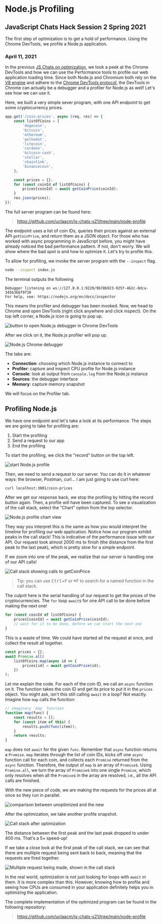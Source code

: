 # Node.js Profiling

## JavaScript Chats Hack Session 2 Spring 2021

The first step of optimization is to get a hold of performance. Using the Chrome DevTools, we profile a Node.js application.

### April 11, 2021

In the previous [JS Chats on optimization](/posts/fall2019/js-chats-4), we took
a peek at the Chrome DevTools and how we can use the Performance tools to
profile our web application loading time. Since both Node.js and Chromium both
rely on the [V8 engine](https://v8.dev/) and adhere to the [Chrome DevTools
protocol](https://chromedevtools.github.io/devtools-protocol/), the DevTools in
Chrome can actually be a debugger and a profiler for Node.js as well! Let's see
how we can use it.

Here, we built a very simple sever program, with one API endpoint to get some
cryptocurrency prices.

```js
app.get('/coin-prices', async (req, res) => {
	const listOfCoins = [
		'dogecoin',
		'bitcoin',
		'ethereum',
		'polkadot',
		'litecoin',
		'cardano',
		'bitcoin-cash',
		'stellar',
		'chainlink',
		'binancecoin',
	];

	const prices = {};
	for (const coinId of listOfCoins) {
		prices[coinId] = await getCoinPrice(coinId);
	}
	res.json(prices);
});
```

The full server program can be found here:

> https://github.com/uclaacm/js-chats-s21/tree/main/node-profile

The endpoint uses a list of coin IDs, queries their prices against an external
API `getCoinPrice`, and return them as a JSON object. For those who has worked
with async programming in JavaScript before, you might have already noticed the
bad performance pattern. If not, don't worry. We will show where the bad spot
is and how to optimize it. Let's try to profile this.

To allow for profiling, we invoke the server program with the `--inspect` flag.

```bash
node --inspect index.js
```

The terminal outputs the following

```
Debugger listening on ws://127.0.0.1:9229/9b78b923-925f-462c-8dca-345b3b6f9f38
For help, see: https://nodejs.org/en/docs/inspector
```

This means the profiler and debugger has been invoked. Now, we head to Chrome
and open DevTools (right click anywhere and click inspect). On the top left corner,
a Node.js icon is going to pop up.

![button to open Node.js debugger in Chrome DevTools](/blogPosts/spring2021/js-chats-2/images/devtool-node.png)

After we click on it, the Node.js profiler will pop up.

![Node.js Chrome debugger](/blogPosts/spring2021/js-chats-2/images/node-chrome-profiler.png)

The tabs are:

- **Connection**: choosing which Node.js instance to connect to
- **Profiler**: capture and inspect CPU profile for Node.js instance
- **Console**: look at output from `console.log` from the Node.js instance
- **Sources**: the debugger interface
- **Memory**: capture memory snapshot

We will focus on the Profiler tab.

## Profiling Node.js

We have one endpoint and let's take a look at its performance.
The steps we are going to take for profiling are:

1. Start the profiling
2. Send a request to our app
3. End the profiling

To start the profiling, we click the "record" button on the top left.

![start Node.js profile](/blogPosts/spring2021/js-chats-2/images/start-profile.png)

Then, we need to send a request to our server. You can do it in whatever ways:
the browser, Postman, curl… I am just going to use curl here:

```bash
curl localhost:3001/coin-prices
```

After we get our response back, we stop the profiling by hitting the record
button again. Then, a profile will have been captured. To see a visualization of the
call stack, select the "Chart" option from the top selector.

![Node.js profile chart view](/blogPosts/spring2021/js-chats-2/images/profile-chart.png)

They way you interpret this is the same as how you would interpret the timeline
for profiling our web application. Notice how our program exhibit peaks in the
call stack! This is indicative of the performance issue with our API. Our
request took almost 2000 ms to finish (the distance from the first peak to
the last peak), which is pretty slow for a simple endpoint.

If we zoom into one of the peak, we realize that our server is handling one of our API calls!

![Call stack showing calls to getCoinPrice](/blogPosts/spring2021/js-chats-2/images/callstack.png)

> Tip: you can use <kbd>Ctrl</kbd>+<kbd>F</kbd> or <kbd>⌘F</kbd>
> to search for a named function in the call stack.

The culprit here is the serial handling of our request to get the prices of the cryptocurrencies. The `for` loop `await`s for one API call to be done before making the next one!

```js
for (const coinId of listOfCoins) {
	prices[coinId] = await getCoinPrice(coinId);
	// wait for it to be done, before we can start the next one
}
```

This is a waste of time. We could have started all the request at once, and
collect the result all together.

```js
const prices = {};
await Promise.all(
	listOfCoins.map(async id => {
		prices[id] = await getCoinPrice(id);
	})
);
```

Let me explain the code. For each of the coin ID, we call an `async` function
on it. The function takes the coin ID and get its price to put it in the
`prices` object. You might ask, isn't this still calling `await` in a loop?
Not exactly. Imagine how `map` calls the function:

```js
// imaginary `map` function
function map(func) {
	const results = [];
	for (const item of this) {
		results.push(func(item));
	}
	return results;
}
```

`map` does not `await` for the given `func`. Remember that `async` function
returns a `Promise`. `map` iterates through the list of coin IDs, kicks off one
`async` function call for each coin, and collects each `Promise` returned from the
`async` function. Therefore, the output of `map` is an array of `Promise`s.
Using `Promise.all`, we turn the array of `Promise`s into one single `Promise`,
which only resolves when all the `Promise`s in the array are resolved, i.e.,
all the API calls are finished.

With the new piece of code, we are making the requests for the prices all at
once so they run in parallel.

![comparison between unoptimized and the new](/blogPosts/spring2021/js-chats-2/images/comparison.png)

After the optimization, we take another profile snapshot.

![Call stack after optimization](/blogPosts/spring2021/js-chats-2/images/optimized-callstack.png)

The distance between the first peak and the last peak dropped to under 400 ms. That's a 5× speed-up!

If we take a close look at the first peak of the call stack, we can see that
there are multiple request being sent back to back, meaning
that the requests are fired together.

![Multiple request being made, shown in the call stack](/blogPosts/spring2021/js-chats-2/images/mult-request.png)

In the real world, optimization is not just looking for loops with `await` in
them. It is more complex than this. However, knowing how to profile and seeing
how CPUs are consumed in your application definitely helps you in optimizing
the application.

The complete implementation of the optimized program can be found in the following repository:

> https://github.com/uclaacm/js-chats-s21/tree/main/node-profile
